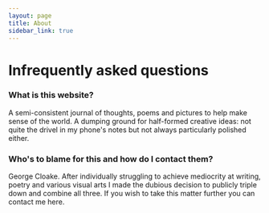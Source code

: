 ```yaml
---
layout: page
title: About
sidebar_link: true
---
```


<h1>Infrequently asked questions</h1>

  <h3>What is this website?</h3>
A semi-consistent journal of thoughts, poems and pictures to help make sense of the world. A dumping ground for half-formed creative ideas: not quite the drivel in my phone's notes but not always particularly polished either.

<h3>Who's to blame for this and how do I contact them?</h3>

George Cloake. After individually struggling to achieve mediocrity at writing, poetry and various visual arts I made the dubious decision to publicly triple down and combine all three. If you wish to take this matter further you can contact me here.

